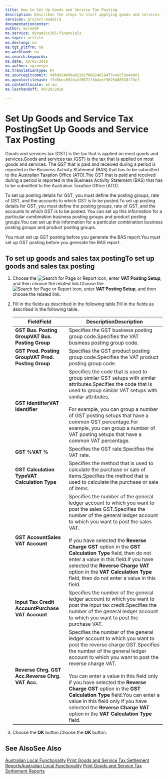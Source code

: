 ```yaml
---
title: How to Set Up Goods and Service Tax Posting
description: Describes the steps to start applying goods and services tax (GST) to goods and services.
services: project-madeira
documentationcenter: 
author: SorenGP
ms.service: dynamics365-financials
ms.topic: article
ms.devlang: na
ms.tgt_pltfrm: na
ms.workload: na
ms.search.keywords: 
ms.date: 10/01/2018
ms.author: sgroespe
ms.translationtype: HT
ms.sourcegitcommit: 9dbd92409ba02281f008246194f3ce0c53e4e001
ms.openlocfilehash: f7d3bec891da3f6571f3b4eef9025d88518f73e7
ms.contentlocale: en-au
ms.lasthandoff: 09/28/2018

---
```

# <a name="set-up-goods-and-service-tax-posting"></a><span data-ttu-id="cb82b-103">Set Up Goods and Service Tax Posting</span><span class="sxs-lookup"><span data-stu-id="cb82b-103">Set Up Goods and Service Tax Posting</span></span>
<span data-ttu-id="cb82b-104">Goods and services tax (GST) is the tax that is applied on most goods and services.</span><span class="sxs-lookup"><span data-stu-id="cb82b-104">Goods and services tax (GST) is the tax that is applied on most goods and services.</span></span> <span data-ttu-id="cb82b-105">The GST that is paid and received during a period is reported in the Business Activity Statement (BAS) that has to be submitted to the Australian Taxation Office (ATO).</span><span class="sxs-lookup"><span data-stu-id="cb82b-105">The GST that is paid and received during a period is reported in the Business Activity Statement (BAS) that has to be submitted to the Australian Taxation Office (ATO).</span></span>  

<span data-ttu-id="cb82b-106">To set up posting details for GST, you must define the posting groups, rate of GST, and the accounts to which GST is to be posted.</span><span class="sxs-lookup"><span data-stu-id="cb82b-106">To set up posting details for GST, you must define the posting groups, rate of GST, and the accounts to which GST is to be posted.</span></span> <span data-ttu-id="cb82b-107">You can set up this information for a particular combination business posting groups and product posting groups.</span><span class="sxs-lookup"><span data-stu-id="cb82b-107">You can set up this information for a particular combination business posting groups and product posting groups.</span></span>  

<span data-ttu-id="cb82b-108">You must set up GST posting before you generate the BAS report.</span><span class="sxs-lookup"><span data-stu-id="cb82b-108">You must set up GST posting before you generate the BAS report.</span></span>  

## <a name="to-set-up-goods-and-sales-tax-posting"></a><span data-ttu-id="cb82b-109">To set up goods and sales tax posting</span><span class="sxs-lookup"><span data-stu-id="cb82b-109">To set up goods and sales tax posting</span></span>  
1. <span data-ttu-id="cb82b-110">Choose the ![Search for Page or Report](../../media/ui-search/search_small.png "Search for Page or Report icon") icon, enter **VAT Posting Setup**, and then choose the related link.</span><span class="sxs-lookup"><span data-stu-id="cb82b-110">Choose the ![Search for Page or Report](../../media/ui-search/search_small.png "Search for Page or Report icon") icon, enter **VAT Posting Setup**, and then choose the related link.</span></span>  
2. <span data-ttu-id="cb82b-111">Fill in the fields as described in the following table.</span><span class="sxs-lookup"><span data-stu-id="cb82b-111">Fill in the fields as described in the following table.</span></span>  

    |<span data-ttu-id="cb82b-112">Field</span><span class="sxs-lookup"><span data-stu-id="cb82b-112">Field</span></span>|<span data-ttu-id="cb82b-113">Description</span><span class="sxs-lookup"><span data-stu-id="cb82b-113">Description</span></span>|  
    |---------------------------------|---------------------------------------|  
    |<span data-ttu-id="cb82b-114">**GST Bus. Posting Group**</span><span class="sxs-lookup"><span data-stu-id="cb82b-114">**VAT Bus. Posting Group**</span></span>|<span data-ttu-id="cb82b-115">Specifies the GST business posting group code.</span><span class="sxs-lookup"><span data-stu-id="cb82b-115">Specifies the VAT business posting group code.</span></span>|  
    |<span data-ttu-id="cb82b-116">**GST Prod. Posting Group**</span><span class="sxs-lookup"><span data-stu-id="cb82b-116">**VAT Prod. Posting Group**</span></span>|<span data-ttu-id="cb82b-117">Specifies the GST product posting group code.</span><span class="sxs-lookup"><span data-stu-id="cb82b-117">Specifies the VAT product posting group code.</span></span>|  
    |<span data-ttu-id="cb82b-118">**GST Identifier**</span><span class="sxs-lookup"><span data-stu-id="cb82b-118">**VAT Identifier**</span></span>|<span data-ttu-id="cb82b-119">Specifies the code that is used to group similar GST setups with similar attributes.</span><span class="sxs-lookup"><span data-stu-id="cb82b-119">Specifies the code that is used to group similar VAT setups with similar attributes.</span></span><br /><br /> <span data-ttu-id="cb82b-120">For example, you can group a number of GST posting setups that have a common GST percentage.</span><span class="sxs-lookup"><span data-stu-id="cb82b-120">For example, you can group a number of VAT posting setups that have a common VAT percentage.</span></span>|  
    |<span data-ttu-id="cb82b-121">**GST %**</span><span class="sxs-lookup"><span data-stu-id="cb82b-121">**VAT %**</span></span>|<span data-ttu-id="cb82b-122">Specifies the GST rate.</span><span class="sxs-lookup"><span data-stu-id="cb82b-122">Specifies the VAT rate.</span></span>|  
    |<span data-ttu-id="cb82b-123">**GST Calculation Type**</span><span class="sxs-lookup"><span data-stu-id="cb82b-123">**VAT Calculation Type**</span></span>|<span data-ttu-id="cb82b-124">Specifies the method that is used to calculate the purchase or sale of items.</span><span class="sxs-lookup"><span data-stu-id="cb82b-124">Specifies the method that is used to calculate the purchase or sale of items.</span></span>|  
    |<span data-ttu-id="cb82b-125">**GST Account**</span><span class="sxs-lookup"><span data-stu-id="cb82b-125">**Sales VAT Account**</span></span>|<span data-ttu-id="cb82b-126">Specifies the number of the general ledger account to which you want to post the sales GST.</span><span class="sxs-lookup"><span data-stu-id="cb82b-126">Specifies the number of the general ledger account to which you want to post the sales VAT.</span></span><br /><br /> <span data-ttu-id="cb82b-127">If you have selected the **Reverse Charge GST** option in the **GST Calculation Type** field, then do not enter a value in this field.</span><span class="sxs-lookup"><span data-stu-id="cb82b-127">If you have selected the **Reverse Charge VAT** option in the **VAT Calculation Type** field, then do not enter a value in this field.</span></span>|  
    |<span data-ttu-id="cb82b-128">**Input Tax Credit Account**</span><span class="sxs-lookup"><span data-stu-id="cb82b-128">**Purchase VAT Account**</span></span>|<span data-ttu-id="cb82b-129">Specifies the number of the general ledger account to which you want to post the input tax credit.</span><span class="sxs-lookup"><span data-stu-id="cb82b-129">Specifies the number of the general ledger account to which you want to post the purchase VAT.</span></span>|  
    |<span data-ttu-id="cb82b-130">**Reverse Chrg. GST Acc.**</span><span class="sxs-lookup"><span data-stu-id="cb82b-130">**Reverse Chrg. VAT Acc.**</span></span>|<span data-ttu-id="cb82b-131">Specifies the number of the general ledger account to which you want to post the reverse charge GST.</span><span class="sxs-lookup"><span data-stu-id="cb82b-131">Specifies the number of the general ledger account to which you want to post the reverse charge VAT.</span></span><br /><br /> <span data-ttu-id="cb82b-132">You can enter a value in this field only if you have selected the **Reverse Charge GST** option in the **GST Calculation Type** field.</span><span class="sxs-lookup"><span data-stu-id="cb82b-132">You can enter a value in this field only if you have selected the **Reverse Charge VAT** option in the **VAT Calculation Type** field.</span></span>|  

3.  <span data-ttu-id="cb82b-133">Choose the **OK** button.</span><span class="sxs-lookup"><span data-stu-id="cb82b-133">Choose the **OK** button.</span></span>  

## <a name="see-also"></a><span data-ttu-id="cb82b-134">See Also</span><span class="sxs-lookup"><span data-stu-id="cb82b-134">See Also</span></span>  
<span data-ttu-id="cb82b-135">[Australian Local Functionality](australia-local-functionality.md)
[Print Goods and Service Tax Settlement Reports](how-to-print-goods-and-service-tax-settlement-reports.md)</span><span class="sxs-lookup"><span data-stu-id="cb82b-135">[Australian Local Functionality](australia-local-functionality.md)
[Print Goods and Service Tax Settlement Reports](how-to-print-goods-and-service-tax-settlement-reports.md)</span></span>

